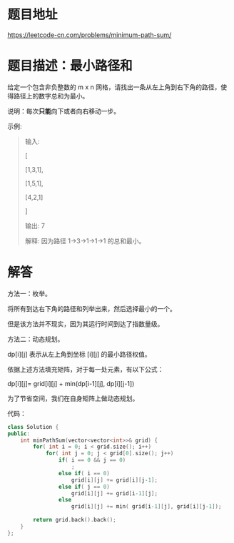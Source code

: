 # 题目地址

https://leetcode-cn.com/problems/minimum-path-sum/

# 题目描述：最小路径和

给定一个包含非负整数的 m x n 网格，请找出一条从左上角到右下角的路径，使得路径上的数字总和为最小。

说明：每次**只能**向下或者向右移动一步。

示例:
>输入:
>
>[
>
>  [1,3,1],
>
>  [1,5,1],
>
>  [4,2,1]
>
>]
>
>输出: 7
>
>解释: 因为路径 1→3→1→1→1 的总和最小。




# 解答

方法一：枚举。

将所有到达右下角的路径和列举出来，然后选择最小的一个。

但是该方法并不现实，因为其运行时间到达了指数量级。

方法二：动态规划。

dp[i][j] 表示从左上角到坐标 [i][j] 的最小路径权值。

依据上述方法填充矩阵，对于每一处元素，有以下公式：

dp[i][j]= grid[i][j] + min(dp[i-1][j], dp[i][j-1])

为了节省空间，我们在自身矩阵上做动态规划。

代码：
```cpp
class Solution {
public:
    int minPathSum(vector<vector<int>>& grid) {
        for( int i = 0; i < grid.size(); i++)
            for( int j = 0; j < grid[0].size(); j++)
                if( i == 0 && j == 0)
                    ;
                else if( i == 0)
                    grid[i][j] += grid[i][j-1];
                else if( j == 0)
                    grid[i][j] += grid[i-1][j];
                else
                    grid[i][j] += min( grid[i-1][j], grid[i][j-1]);
                    
        return grid.back().back();
    }
};
```
